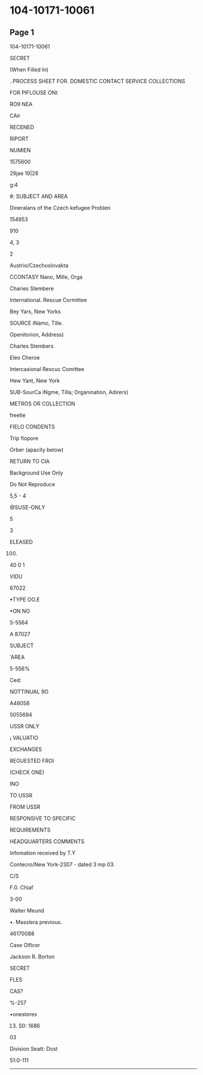 # 104-10171-10061

## Page 1

104-10171-10061

SECRET

(When Filled In)

..PROCESS SHEET FOR. DOMESTIC CONTACT SERVICE COLLECTIONS

FOR PIFLOUSE ONt

RO9 NEA

CAir

RECENED

RIPORT

NUMIEN

1575600

29jae 19|28

g:4

#: SUBJECT AND AREA

Dineralans of the Czech kefugee Problen

154953

910

4, 3

2

Austrio/Czechoslovakta

CCONTASY Nano, Mille, Orga

Charies Stembere

International. Rescue Cormittee

Bey Yars, New Yorks

SOURCE iNamo, Tille.

Openitorion, Address)

Charles Stembers

Eleo Cheroe

Intercasional Rescuc Comittee

Hew Yant, New York

SUB-SourCa iNgme, Tilla; Organination, Adirers)

METROS OR COLLECTION

freetie

FIELO CONDENTS

Trip fiopore

Orber (apacity below)

RETURN TO CIA

Background Use Only

Do Not Reproduce

5,5 - 4

@SUSE-ONLY

5

3

ELEASED

100.

40 0 1

VIDU

67022

•TYPE OO.E

•ON NO

5-5564

A 87027

SUBJECT

'AREA

5-556%

Ced:

NOTTINUAL 9O

A48058

5055694

USSR ONLY

¡ VALUATIO

EXCHANGES

REGUESTED FROI

(CHECK ONE)

INO

TO USSR

FROM USSR

RESPONSIVE TO SPECIFIC

REQUIREMENTS

HEADQUARTERS COMMENTS

Infomation received by T.Y

Contecro/New York-2307 - dated 3 mp 03.

C/S

F.0. Chiaf

3-00

Walter Meund

•. Masslera previous.

46170088

Case Olficer

Jackson R. Borton

SECRET

FLES

CAS?

%-257

•onesteres

13. S0: 1686

03

Division Seatt: Dost

51:0-111

---

